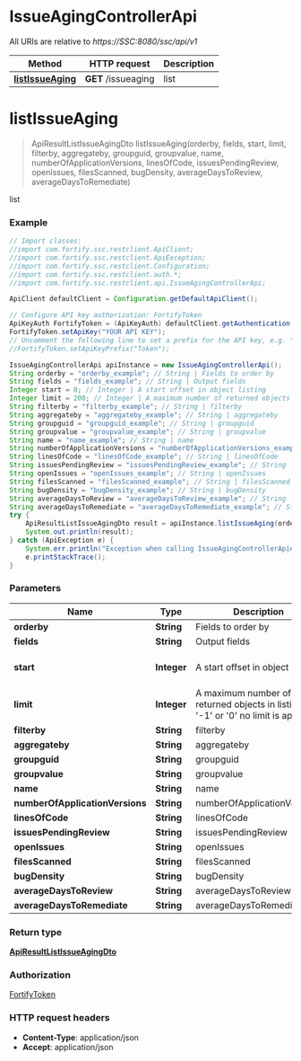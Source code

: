 # IssueAgingControllerApi

All URIs are relative to *https://SSC:8080/ssc/api/v1*

Method | HTTP request | Description
------------- | ------------- | -------------
[**listIssueAging**](IssueAgingControllerApi.md#listIssueAging) | **GET** /issueaging | list


<a name="listIssueAging"></a>
# **listIssueAging**
> ApiResultListIssueAgingDto listIssueAging(orderby, fields, start, limit, filterby, aggregateby, groupguid, groupvalue, name, numberOfApplicationVersions, linesOfCode, issuesPendingReview, openIssues, filesScanned, bugDensity, averageDaysToReview, averageDaysToRemediate)

list

### Example
```java
// Import classes:
//import com.fortify.ssc.restclient.ApiClient;
//import com.fortify.ssc.restclient.ApiException;
//import com.fortify.ssc.restclient.Configuration;
//import com.fortify.ssc.restclient.auth.*;
//import com.fortify.ssc.restclient.api.IssueAgingControllerApi;

ApiClient defaultClient = Configuration.getDefaultApiClient();

// Configure API key authorization: FortifyToken
ApiKeyAuth FortifyToken = (ApiKeyAuth) defaultClient.getAuthentication("FortifyToken");
FortifyToken.setApiKey("YOUR API KEY");
// Uncomment the following line to set a prefix for the API key, e.g. "Token" (defaults to null)
//FortifyToken.setApiKeyPrefix("Token");

IssueAgingControllerApi apiInstance = new IssueAgingControllerApi();
String orderby = "orderby_example"; // String | Fields to order by
String fields = "fields_example"; // String | Output fields
Integer start = 0; // Integer | A start offset in object listing
Integer limit = 200; // Integer | A maximum number of returned objects in listing, if '-1' or '0' no limit is applied
String filterby = "filterby_example"; // String | filterby
String aggregateby = "aggregateby_example"; // String | aggregateby
String groupguid = "groupguid_example"; // String | groupguid
String groupvalue = "groupvalue_example"; // String | groupvalue
String name = "name_example"; // String | name
String numberOfApplicationVersions = "numberOfApplicationVersions_example"; // String | numberOfApplicationVersions
String linesOfCode = "linesOfCode_example"; // String | linesOfCode
String issuesPendingReview = "issuesPendingReview_example"; // String | issuesPendingReview
String openIssues = "openIssues_example"; // String | openIssues
String filesScanned = "filesScanned_example"; // String | filesScanned
String bugDensity = "bugDensity_example"; // String | bugDensity
String averageDaysToReview = "averageDaysToReview_example"; // String | averageDaysToReview
String averageDaysToRemediate = "averageDaysToRemediate_example"; // String | averageDaysToRemediate
try {
    ApiResultListIssueAgingDto result = apiInstance.listIssueAging(orderby, fields, start, limit, filterby, aggregateby, groupguid, groupvalue, name, numberOfApplicationVersions, linesOfCode, issuesPendingReview, openIssues, filesScanned, bugDensity, averageDaysToReview, averageDaysToRemediate);
    System.out.println(result);
} catch (ApiException e) {
    System.err.println("Exception when calling IssueAgingControllerApi#listIssueAging");
    e.printStackTrace();
}
```

### Parameters

Name | Type | Description  | Notes
------------- | ------------- | ------------- | -------------
 **orderby** | **String**| Fields to order by | [optional]
 **fields** | **String**| Output fields | [optional]
 **start** | **Integer**| A start offset in object listing | [optional] [default to 0]
 **limit** | **Integer**| A maximum number of returned objects in listing, if &#39;-1&#39; or &#39;0&#39; no limit is applied | [optional] [default to 200]
 **filterby** | **String**| filterby | [optional]
 **aggregateby** | **String**| aggregateby | [optional]
 **groupguid** | **String**| groupguid | [optional]
 **groupvalue** | **String**| groupvalue | [optional]
 **name** | **String**| name | [optional]
 **numberOfApplicationVersions** | **String**| numberOfApplicationVersions | [optional]
 **linesOfCode** | **String**| linesOfCode | [optional]
 **issuesPendingReview** | **String**| issuesPendingReview | [optional]
 **openIssues** | **String**| openIssues | [optional]
 **filesScanned** | **String**| filesScanned | [optional]
 **bugDensity** | **String**| bugDensity | [optional]
 **averageDaysToReview** | **String**| averageDaysToReview | [optional]
 **averageDaysToRemediate** | **String**| averageDaysToRemediate | [optional]

### Return type

[**ApiResultListIssueAgingDto**](ApiResultListIssueAgingDto.md)

### Authorization

[FortifyToken](../README.md#FortifyToken)

### HTTP request headers

 - **Content-Type**: application/json
 - **Accept**: application/json

